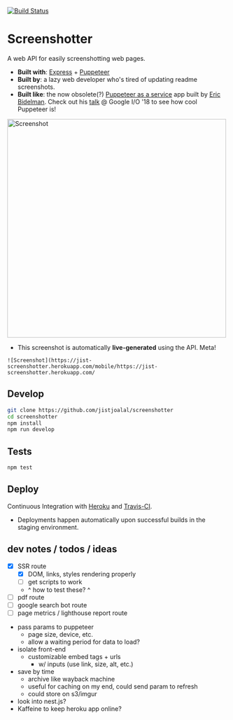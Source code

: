 [![Build Status](https://travis-ci.com/jistjoalal/screenshotter.svg?branch=master)](https://travis-ci.com/jistjoalal/screenshotter)

# Screenshotter

A web API for easily screenshotting web pages.

- **Built with**: [Express](https://expressjs.com/) + [Puppeteer](https://github.com/GoogleChrome/puppeteer)
- **Built by**: a lazy web developer who's tired of updating readme screenshots.
- **Built like**: the now obsolete(?) [Puppeteer as a service](https://github.com/GoogleChromeLabs/pptraas.com) app built by [Eric Bidelman](https://github.com/ebidel). Check out his [talk](https://www.youtube.com/watch?v=lhZOFUY1weo) @ Google I/O '18 to see how cool Puppeteer is!

[<img src="https://jist-screenshotter.herokuapp.com/v1/desktop/https://jist-screenshotter.herokuapp.com/" alt="Screenshot" width="500" />](https://jist-screenshotter.herokuapp.com/)

- This screenshot is automatically **live-generated** using the API. Meta!

```
![Screenshot](https://jist-screenshotter.herokuapp.com/mobile/https://jist-screenshotter.herokuapp.com/
```

## Develop

```bash
git clone https://github.com/jistjoalal/screenshotter
cd screenshotter
npm install
npm run develop
```

## Tests

```bash
npm test
```

## Deploy

Continuous Integration with [Heroku](https://devcenter.heroku.com/articles/github-integration#automatic-deploys) and [Travis-CI](https://travis-ci.com).

- Deployments happen automatically upon successful builds in the staging environment.

## dev notes / todos / ideas

- [x] SSR route
  - [x] DOM, links, styles rendering properly
  - [ ] get scripts to work
  - ^ how to test these? ^
- [ ] pdf route
- [ ] google search bot route
- [ ] page metrics / lighthouse report route
- pass params to puppeteer
  - page size, device, etc.
  - allow a waiting period for data to load?
- isolate front-end
  - customizable embed tags + urls
    - w/ inputs (use link, size, alt, etc.)
- save by time
  - archive like wayback machine
  - useful for caching on my end, could send param to refresh
  - could store on s3/imgur
- look into nest.js?
- Kaffeine to keep heroku app online?
